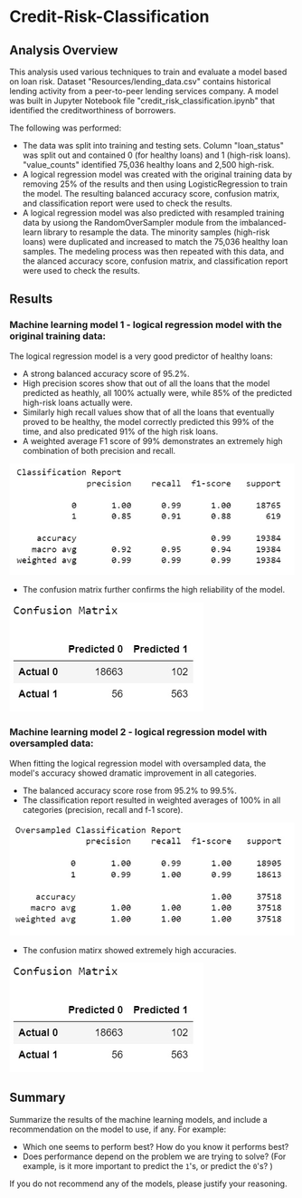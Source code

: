 # Credit-Risk-Classification

## Analysis Overview

This analysis used various techniques to train and evaluate a model based on loan risk. Dataset "Resources/lending_data.csv" contains historical lending activity from a peer-to-peer lending services company. A model was built in Jupyter Notebook file "credit_risk_classification.ipynb" that identified the creditworthiness of borrowers.  

The following was performed:
* The data was split into training and testing sets. Column "loan_status" was split out and contained 0 (for healthy loans) and 1 (high-risk loans). "value_counts" identified 75,036 healthy loans and 2,500 high-risk.
* A logical regression model was created with the original training data by removing 25% of the results and then using LogisticRegression to train the model. The resulting balanced accuracy score, confusion matrix, and classification report were used to check the results.
* A logical regression model was also predicted with resampled training data by usiong the RandomOverSampler module from the imbalanced-learn library to resample the data. The minority samples (high-risk loans) were duplicated and increased to match the 75,036 healthy loan samples. The medeling process was then repeated with this data, and the alanced accuracy score, confusion matrix, and classification report were used to check the results.

## Results

### Machine learning model 1 - logical regression model with the original training data:  

The logical regression model is a very good predictor of healthy loans:  

  * A strong balanced accuracy score of 95.2%.
  * High precision scores show that out of all the loans that the model predicted as heathly, all 100% actually were, while 85% of the predicted high-risk loans actually were.
  * Similarly high recall values show that of all the loans that eventually proved to be healthy, the model correctly predicted this 99% of the time, and also predicated 91% of the high risk loans.
  * A weighted average F1 score of 99% demonstrates an extremely high combination of both precision and recall.

   ![Classification Report - Original](/Images/Classification_Report_Original.jpg "Classification_Report_Original")

  * The confusion matrix further confirms the high reliability of the model.

  ![Confusion Matrix - Original](/Images/Confusion_Matrix_Original.jpg "Confusion Matrix - Original")


### Machine learning model 2 - logical regression model with oversampled data:  

When fitting the logical regression model with oversampled data, the model's accuracy showed dramatic improvement in all categories.  

  * The balanced accuracy score rose from 95.2% to 99.5%.
  * The classification report resulted in weighted averages of 100% in all categories (precision, recall and f-1 score).

   ![Classification Report - Oversampled](/Images/Classification_Report_Oversampled.jpg "Classification_Report_Oversampled")

  * The confusion matirx showed extremely high accuracies.

  ![Confusion Matrix - Original](/Images/Confusion_Matrix_Original.jpg "Confusion Matrix - Original")

## Summary

Summarize the results of the machine learning models, and include a recommendation on the model to use, if any. For example:
* Which one seems to perform best? How do you know it performs best?
* Does performance depend on the problem we are trying to solve? (For example, is it more important to predict the `1`'s, or predict the `0`'s? )

If you do not recommend any of the models, please justify your reasoning.
